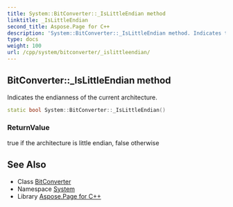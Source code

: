 ```yaml
---
title: System::BitConverter::_IsLittleEndian method
linktitle: _IsLittleEndian
second_title: Aspose.Page for C++
description: 'System::BitConverter::_IsLittleEndian method. Indicates the endianness of the current architecture in C++.'
type: docs
weight: 100
url: /cpp/system/bitconverter/_islittleendian/
---
```

## BitConverter::_IsLittleEndian method


Indicates the endianness of the current architecture.

```cpp
static bool System::BitConverter::_IsLittleEndian()
```


### ReturnValue

true if the architecture is little endian, false otherwise

## See Also

* Class [BitConverter](../)
* Namespace [System](../../)
* Library [Aspose.Page for C++](../../../)
